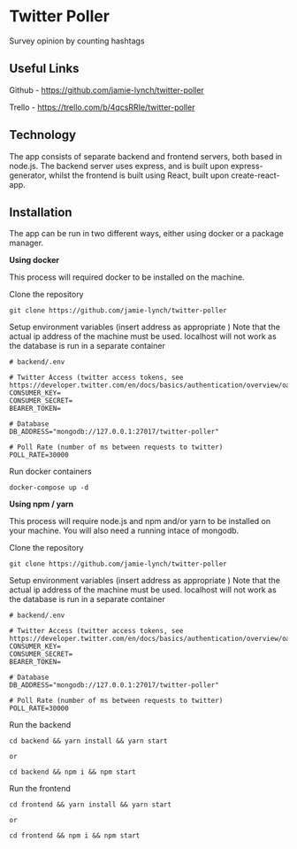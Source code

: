 # Twitter Poller

Survey opinion by counting hashtags

## Useful Links

Github - https://github.com/jamie-lynch/twitter-poller

Trello - https://trello.com/b/4qcsRRIe/twitter-poller

## Technology

The app consists of separate backend and frontend servers, both based in node.js.
The backend server uses express, and is built upon express-generator, whilst the
frontend is built using React, built upon create-react-app.

## Installation

The app can be run in two different ways, either using docker or a package manager.

**Using docker**

This process will required docker to be installed on the machine.

Clone the repository

```
git clone https://github.com/jamie-lynch/twitter-poller
```

Setup environment variables (insert address as appropriate )
Note that the actual ip address of the machine must be used. localhost will not work as the database is run in a separate container

```
# backend/.env

# Twitter Access (twitter access tokens, see https://developer.twitter.com/en/docs/basics/authentication/overview/oauth)
CONSUMER_KEY=
CONSUMER_SECRET=
BEARER_TOKEN=

# Database
DB_ADDRESS="mongodb://127.0.0.1:27017/twitter-poller"

# Poll Rate (number of ms between requests to twitter)
POLL_RATE=30000
```

Run docker containers

```
docker-compose up -d
```

**Using npm / yarn**

This process will require node.js and npm and/or yarn to be installed on your machine. You will also need a running intace of mongodb.

Clone the repository

```
git clone https://github.com/jamie-lynch/twitter-poller
```

Setup environment variables (insert address as appropriate )
Note that the actual ip address of the machine must be used. localhost will not work as the database is run in a separate container

```
# backend/.env

# Twitter Access (twitter access tokens, see https://developer.twitter.com/en/docs/basics/authentication/overview/oauth)
CONSUMER_KEY=
CONSUMER_SECRET=
BEARER_TOKEN=

# Database
DB_ADDRESS="mongodb://127.0.0.1:27017/twitter-poller"

# Poll Rate (number of ms between requests to twitter)
POLL_RATE=30000
```

Run the backend

```
cd backend && yarn install && yarn start

or

cd backend && npm i && npm start
```

Run the frontend

```
cd frontend && yarn install && yarn start

or

cd frontend && npm i && npm start
```
